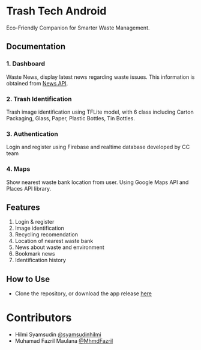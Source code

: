 # Trash Tech Android

Eco-Friendly Companion for Smarter Waste Management.

## Documentation

### 1. Dashboard

Waste News, display latest news regarding waste issues. This information is obtained from [News API](https://newsapi.org/).

### 2. Trash Identification

Trash image identification using TFLite model, with 6 class including Carton Packaging, Glass, Paper, Plastic Bottles, Tin Bottles.

### 3. Authentication

Login and register using Firebase and realtime database developed by CC team

### 4. Maps

Show nearest waste bank location from user. Using Google Maps API and Places API library.


## Features

1. Login & register
2. Image identification
3. Recycling recomendation 
4. Location of nearest waste bank
5. News about waste and environment
6. Bookmark news
7. Identification history

## How to Use

* Clone the repository, or download the app release [here](https://github.com/syamsudinhilmi/trashtech-project/releases/download/v0.0.1/trash-tech-v0.0.1.apk)

# Contributors

* Hilmi Syamsudin [@syamsudinhilmi](https://github.com/syamsudinhilmi)
* Muhamad Fazril Maulana [@MhmdFazril](https://github.com/MhmdFazril)